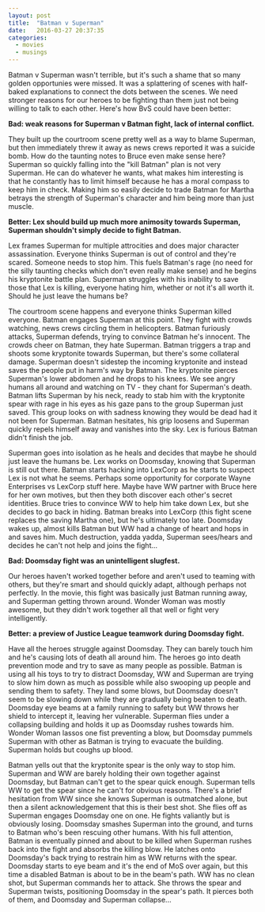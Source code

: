 ```yaml
---
layout: post
title:  "Batman v Superman"
date:   2016-03-27 20:37:35
categories:
  - movies
  - musings
---
```

Batman v Superman wasn't terrible, but it's such a shame that so many golden opportunies were missed. It was a splattering of scenes with half-baked explanations to connect the dots between the scenes. We need stronger reasons for our heroes to be fighting than them just not being willing to talk to each other. Here's how BvS could have been better:

**Bad: weak reasons for Superman v Batman fight, lack of internal conflict.**

They built up the courtroom scene pretty well as a way to blame Superman, but then immediately threw it away as news crews reported it was a suicide bomb. How do the taunting notes to Bruce even make sense here? Superman so quickly falling into the "kill Batman" plan is not very Superman. He can do whatever he wants, what makes him interesting is that he constantly has to limit himself because he has a moral compass to keep him in check. Making him so easily decide to trade Batman for Martha betrays the strength of Superman's character and him being more than just muscle.

**Better: Lex should build up much more animosity towards Superman, Superman shouldn't simply decide to fight Batman.**

Lex frames Superman for multiple attrocities and does major character assassination. Everyone thinks Superman is out of control and they're scared. Someone needs to stop him. This fuels Batman's rage (no need for the silly taunting checks which don't even really make sense) and he begins his kryptonite battle plan. Superman struggles with his inability to save those that Lex is killing, everyone hating him, whether or not it's all worth it. Should he just leave the humans be?

The courtroom scene happens and everyone thinks Superman killed everyone. Batman engages Superman at this point. They fight with crowds watching, news crews circling them in helicopters. Batman furiously attacks, Superman defends, trying to convince Batman he's innocent. The crowds cheer on Batman, they hate Superman. Batman triggers a trap and shoots some kryptonite towards Superman, but there's some collateral damage. Superman doesn't sidestep the incoming kryptonite and instead saves the people put in harm's way by Batman. The kryptonite pierces Superman's lower abdomen and he drops to his knees. We see angry humans all around and watching on TV - they chant for Superman's death. Batman lifts Superman by his neck, ready to stab him with the kryptonite spear with rage in his eyes as his gaze pans to the group Superman just saved. This group looks on with sadness knowing they would be dead had it not been for Superman. Batman hesitates, his grip loosens and Superman quickly repels himself away and vanishes into the sky. Lex is furious Batman didn't finish the job.

Superman goes into isolation as he heals and decides that maybe he should just leave the humans be. Lex works on Doomsday, knowing that Superman is still out there. Batman starts hacking into LexCorp as he starts to suspect Lex is not what he seems. Perhaps some opportunity for corporate Wayne Enterprises vs LexCorp stuff here. Maybe have WW partner with Bruce here for her own motives, but then they both discover each other's secret identities. Bruce tries to convince WW to help him take down Lex, but she decides to go back in hiding. Batman breaks into LexCorp (this fight scene replaces the saving Martha one), but he's ultimately too late. Doomsday wakes up, almost kills Batman but WW had a change of heart and hops in and saves him. Much destruction, yadda yadda, Superman sees/hears and decides he can't not help and joins the fight...

**Bad: Doomsday fight was an unintelligent slugfest.**

Our heroes haven't worked together before and aren't used to teaming with others, but they're smart and should quickly adapt, although perhaps not perfectly. In the movie, this fight was basically just Batman running away, and Superman getting thrown around. Wonder Woman was mostly awesome, but they didn't work together all that well or fight very intelligently.

**Better: a preview of Justice League teamwork during Doomsday fight.**

Have all the heroes struggle against Doomsday. They can barely touch him and he's causing lots of death all around him. The heroes go into death prevention mode and try to save as many people as possible. Batman is using all his toys to try to distract Doomsday, WW and Superman are trying to slow him down as much as possible while also swooping up people and sending them to safety. They land some blows, but Doomsday doesn't seem to be slowing down while they are gradually being beaten to death. Doomsday eye beams at a family running to safety but WW throws her shield to intercept it, leaving her vulnerable. Superman flies under a collapsing building and holds it up as Doomsday rushes towards him. Wonder Woman lassos one fist preventing a blow, but Doomsday pummels Superman with other as Batman is trying to evacuate the building. Superman holds but coughs up blood.

Batman yells out that the kryptonite spear is the only way to stop him. Superman and WW are barely holding their own together against Doomsday, but Batman can't get to the spear quick enough. Superman tells WW to get the spear since he can't for obvious reasons. There's a brief hesitation from WW since she knows Superman is outmatched alone, but then a silent acknowledgement that this is their best shot. She flies off as Superman engages Doomsday one on one. He fights valiantly but is obviously losing. Doomsday smashes Superman into the ground, and turns to Batman who's been rescuing other humans. With his full attention, Batman is eventually pinned and about to be killed when Superman rushes back into the fight and absorbs the killing blow. He latches onto Doomsday's back trying to restrain him as WW returns with the spear. Doomsday starts to eye beam and it's the end of MoS over again, but this time a disabled Batman is about to be in the beam's path. WW has no clean shot, but Superman commands her to attack. She throws the spear and Superman twists, positioning Doomsday in the spear's path. It pierces both of them, and Doomsday and Superman collapse...